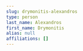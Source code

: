 ```yaml
---
slug: drymonitis-alexandros
type: person
last_name: Alexandros
first_name: Drymonitis
alias: null
affiliations: []
---
```



